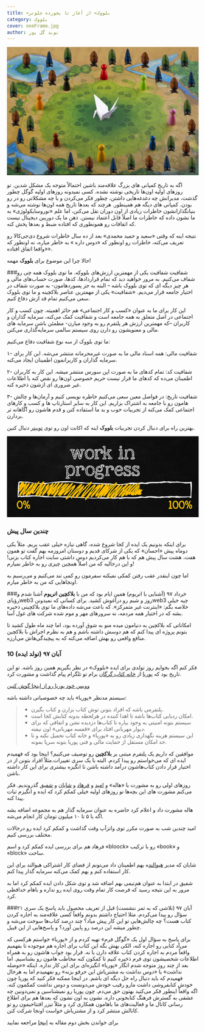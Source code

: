 ```yaml
---
title: «بلووک» از آغاز تا یخورده جلوتر
category: بلووک
cover: oneFrame.jpg
author: نوید گل‌ پور
---
```


![«بلووک» از آغاز تا یخورده جلوتر](oneFrame.jpg)

اگه به تاریخ کمپانی های بزرگ علاقه‌مند باشین احتمالاً متوجه یک مشکل شدین. تو روزهای اولیه اون‌ها تاریخی نوشته نشده. کسی نمیدونه روزهای اولیه گوگل چطور گذشت، مدیرانش چه دغدغه‌هایی داشتن،‌ چطور فکر می‌کردن و با چه مشکلاتی رو در رو بودن. کمپانی های دیگه هم همینطور. هرچند که بعدها تاریخ همه اون‌ها نوشته می‌شه و بنیانگذازانشون خاطرات زیادی از اون دوران نقل می‌کنن، اما علم «نوروسایکولوژی» به ما نشون داده که خاطرات ما اصلاً قابل اعتماد نیستن. ذهن ما یک دوربین دیجیتال نیست که اتقافات رو همونطوری که افتاده ضبط و بعدها پخش کنه.

نتیجه اینه که وقتی «سعید و حمید محمدی» بعد از ده سال خاطرات شروع دی‌جی‌کالا رو تعریف می‌کنه، خاطرات رو اونطور که «دوس داره » به خاطر میاره، نه اونطور که «واقعا اتفاق افتاده».

حالا چرا این موضوع برای **بلووک** مهمه!

###شفافیت
شفافیت یکی از مهمترین ارزش‌های بلووکه. ما توی بلووک همه چی رو شفاف می‌کنیم. به مرور خواهید دید که تمام قراردادها، کدها، صورت حساب‌های مالی و هر چیز دیگه ای که توی بلووک باشه – البته به جز پسوردهامون- به صورت شفاف در اختیار جامعه قرار می‌دیم. «شفافیت» یکی از مهمترین عناصر بلاکچینه و ما توی بلووک سعی می‌کنیم تمام قد ازش دفاع کنیم.

این کار برای ما به عنوان «کسب و کار اجتماعی» هم حائز اهمیته. چون کسب و کار اجتماعی در اصل متعلق به همه جامعه است و شفافیت کمک می‌کنه،‌ سرمایه گذاران و کاربران –که مهمترین ارزش هر پلتفرم رو به وجود میارن- مطمئن باشن سرمایه های مالی و معنویشون رو دارن روی سیستم سالمی سرمایه‌گذاری می‌کنن.

ما توی بلووک از سه نوع شفافیت دفاع می‌کنیم:

۱- شفافیت مالی: همه اسناد مالی ما به صورت غیرمحرمانه منتشر می‌شه. این کار برای سرمایه گذاران و کاربرانمون اطمینان ایجاد می‌کنه.

۲- شفافیت کد: تمام کدهای ما به صورت اپن سورس منتشر میشه. این کار به کاربران اطمینان می‌ده که کدهای ما قرار نیست حریم خصوصی اون‌ها رو نقض کنه یا اطلاعات غیر ضروری ای ازشون ذخیره کنه.

۳- شفافیت تاریخ: در فواصل معین سعی می‌کنیم خاطره نویسی کنیم و آرمان‌ها و چالش هامون رو با جامعه به اشتراک بزاریم. این کار به سایر استارتاپ ها و کسب و کارهای اجتماعی کمک می‌کنه از تجربیات خوب و بد ما استفاده کنن و قدم هاشون رو آگاهانه تر بردارن.

بهترین راه برای دنبال کردن تجربیات **بلووک** اینه که اکانت اون رو توی
[توییتر](/)
دنبال کنین.

![روند پیشرفت](progress.jpg)

### چندین سال پیش

برای اینکه بدونیم یک ایده از کجا شروع شده، گاهی نیازه خیلی عقب بریم. مثلاً یکی دوماه پیش «احسان» که یکی از شرکای قدیم و دوستان امروزمه بهم گفت تو همون هفت، هشت سال پیش هم که با هم کار می‌کردیم دوس داشتی سایت اجاره کتاب بزنی! و این درحالیه که من اصلاً همچین چیزی رو به خاطر نمیارم!

اما چون اینقدر عقب رفتن کمکی نمیکنه سفرمون رو کمی تند می‌کنیم و می‌رسیم به اونجاهایی که من به خاطر میارم.

###خرداد ۹۷ (آشنایی با اتریوم)
همین ایام بود که من با **بلاکچین اتریوم** آشنا شدم و رؤیایweb3 روز و شبم رو درآغوش کشید. برای کسانی که نمیدوننweb3 چیه خیلی خلاصه بگم: «اینترنت غیر متمرکز». که باعث می‌شه داده‌های ما توی بلاکچینی ذخیره بشه که در اختیار همه مردمه، نه سرورهای مهر و موم شده شرکت های غول آسا.

امکاناتی که بلاکچین به دنیامون میده منو به شوق آورده بود، اما چند ماه طول کشید تا بتونم پروژه ای پیدا کنم که هم دوسش داشته باشم و هم به نظرم اجراش با بلاکچین منافع واقعی رو بهش اضافه می‌کنه که به پیچیدگی‌هاش می‌ارزه.

### 10 آبان ۹۷ (تولد ایده)

فکر کنم اگه بخوایم روز تولدی برای ایده «بلووک» در نظر بگیریم همین روز باشه. تو این تاریخ بود که
[پوریا](https://www.instagram.com/pourya_meydani/)
از
[خانه کتاب گرگان](https://www.instagram.com/explore/locations/326506347/)
برام تو تلگرام پیام گذاشت و مشورت کرد.

[وویس خود پوریا رو از اینجا گوش کنین](puria.mp3)

سیستم مدنظر «پوریا» باید چه خصوصیاتی داشته باشه:

> - پلتفرمی باشه که افراد بتونن توش کتاب بزارن و کتاب بگیرن.
> - امکان ردیابی کتاب‌ها باشه تا اهدا کننده در هرلحظه بدونه کتابش کجا است.
> - سیستم بتونه امنیتی به وجود بیاره تا کتاب‌ها دزدیده نشن و اتفاقی که برای دیوار مهربانی افتاد برای «قفسه مهربانی» اون نیفته.
> - این سیستم هزینه نگهداری زیادی رو به «پوریا» و خانه کتاب تحمیل نکنه و تا حد امکان مستقل از حمایت مالی و فنی پوریا بتونه سرپا بمونه.

موافقین که داریم یک پلتفرم مبتنی بر **بلاکچین** رو توصیف می‌کنیم؟ اینجا بود که فهمیدم ایده ای که می‌خواستم رو پیدا کردم. البته با یک سری تغییرات.مثلاً افراد بتونن از در اختیار قرار دادن کتاب‌هاشون درآمد داشته باشن تا انگیزه بیشتری برای این کار داشته باشن.

روزهای اولی رو به مشورت با «هاله» و
[امید](https://www.instagram.com/jaliliomid/)
و
[فرهاد](https://www.linkedin.com/in/sepidfekr/)
و
[شایان](https://www.linkedin.com/in/sshayans/)
و
[شفیق](https://www.linkedin.com/in/shafigh-shojaeian-b8ba7544/)
گذروندیم. فکر می‌کنم مشورت های این بچه‌ها تو روزهای اولیه خیلی کمکم کرد که ایده و انگیزم ثبات پیدا کنه.

هاله مشورت داد و اعلام کرد حاضره به عنوان سرمایه گذار هم به مجموعه اضافه بشه اگه با ۵ تا ۱۰ میلیون تومان کار انجام می‌شه.

امید چندین شب به صورت مکرر توی واتزآپ وقت گذاشت و کمکم کرد ایده رو درحالات مختلف بررسی کنیم.

فرهاد هم برای بررسی ایده کمکم کرد و اسم «bloock» رو با ترکیب «book» و «block» ساخت.

شایان که مدیر
[هیوالند](https://www.instagram.com/jaliliomid/)ه
بهم اطمینان داد می‌تونم از فضای کار اشتراکی هیوالند برای این کار استفاده کنم و بهم کمک می‌کنه سرمایه گذار پیدا کنم.

شفیق در ابتدا به عنوان هم‌تیمی بهم اضافه شد و توی شکل دادن ایده کمکم کرد اما به مرور به این نتیجه رسید که فرصت کار تمام وقت روی ایده رو نداره و باهام خدافظی کرد.

###۲۱ آبان ۹۷ (تلاشی که به ثمر ننشست)
قبل از تعریف محصول باید پاسخ یک سری سؤال رو پیدا می‌کردم. مثلا احتیاج داشتم بدونم واقعاً کسی علاقه‌مند به اجاره کردن کتاب هست؟ چه چالش‌هایی تو این کار پیش میاد؟ چند درصد کتاب‌ها سوخت می‌شه و چطور میشه این درصد رو پایین آورد؟ و پاسخ‌هایی از این قبیل.

برای پاسخ به سؤال اول یک «گوگل فرم» تهیه کردم و از «پوریا» خواستم هرکسی که می‌آد کتابی رو اجاره کنه،‌ الکی بهش بگه این کتاب برای اجاره هم موجوده تا بفهمیم واقعاً مردم به اجاره کردن کتاب علاقه دارن یا نه. قرار بود جواب هاشون رو به همراه اطلاعات شخصیشون توی فرم ذخیره کنیم تا کمکون کنه مخاطب هامون رو بشناسیم. اما بعد از چند روز متوجه شدم انگار «پوریا» انگیزه‌ای برای این کار نداره. اینکه «حوصله نداشت» یا «دوس نداشت به مشتریاش این حرفو بزنه» رو نفهمیدم اما به هرحال فهمیدم که باید دنبال راه حل دیگه ای باشم.
در اینجا ممکنه فکر کنید که پوریا چون خودش کتابفروشی داشت مارو رقیب خودش می‌دونست و دوس نداشت کمکمون کنه. اگه واقعاً اینطور فکر می‌کنید بهتون حق می‌دم. چون پوریا رو نمیشناسین و نمی‌دونین چه عشقی به گسترش فرهنگ کتابخونی داره. نشون به اون نشون که بعدها هم برای اطلاع رسانی کانال ما و فعالیت‌های ما باهامون همکاری کرد و مثلاً تیزر افتتاحیمون رو تو کانالش منتشر کرد و از مشتریاش خواست اونجا شرکت کنن.

برای خواندن بخش دوم مقاله به
[اینجا](/)
مراجعه نمایید
